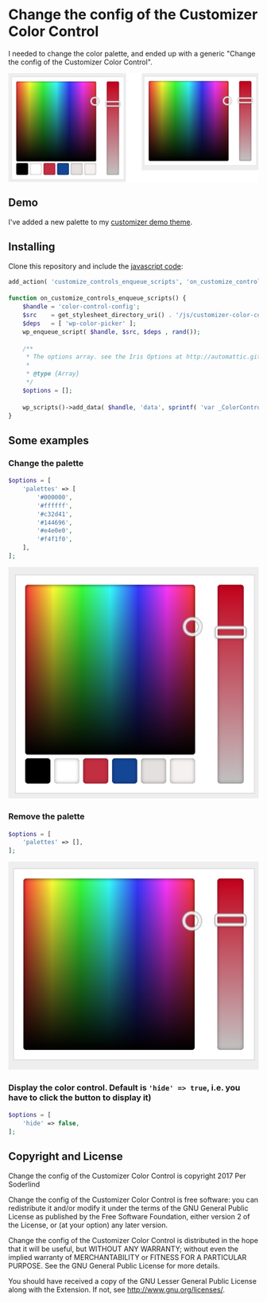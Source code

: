 # Change the config of the Customizer Color Control

I needed to change the color palette, and ended up with a generic "Change the config of the Customizer Color Control".

<img src="assets/palette-or-no-palette.jpg" align="center" />

## Demo

I've added a new palette to my [customizer demo theme](https://github.com/soderlind/2016-customizer-demo).

## Installing

Clone this repository and include the [javascript code](customizer-color-control-change-config.js):

```php
add_action( 'customize_controls_enqueue_scripts', 'on_customize_controls_enqueue_scripts' );

function on_customize_controls_enqueue_scripts() {
	$handle = 'color-control-config';
	$src    = get_stylesheet_directory_uri() . '/js/customizer-color-control-change-config.js';
	$deps   = [ 'wp-color-picker' ];
	wp_enqueue_script( $handle, $src, $deps , rand());

	/**
	 * The options array. see the Iris Options at http://automattic.github.io/Iris/
	 *
	 * @type {Array}
	 */
	$options = [];

	wp_scripts()->add_data( $handle, 'data', sprintf( 'var _ColorControlConfig = %s;', wp_json_encode( $options ) ) );
}
```

## Some examples

### Change the palette

```php
$options = [
	'palettes' => [
		'#000000',
		'#ffffff',
		'#c32d41',
		'#144696',
		'#e4e0e0',
		'#f4f1f0',
	],
];
```

<img src="assets/palette.png" />

### Remove the palette

```php
$options = [
	'palettes' => [],
];

```

<img src="assets/no-palette.png" />

### Display the color control. Default is `'hide' => true`, i.e. you have to click the button to display it)

```php
$options = [
	'hide' => false,
];

```


## Copyright and License

Change the config of the Customizer Color Control is copyright 2017 Per Soderlind

Change the config of the Customizer Color Control is free software: you can redistribute it and/or modify it under the terms of the GNU General Public License as published by the Free Software Foundation, either version 2 of the License, or (at your option) any later version.

Change the config of the Customizer Color Control is distributed in the hope that it will be useful, but WITHOUT ANY WARRANTY; without even the implied warranty of MERCHANTABILITY or FITNESS FOR A PARTICULAR PURPOSE. See the GNU General Public License for more details.

You should have received a copy of the GNU Lesser General Public License along with the Extension. If not, see http://www.gnu.org/licenses/.
